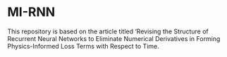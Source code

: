 # MI-RNN
This repository is based on the article titled ‘Revising the Structure of Recurrent Neural Networks to Eliminate Numerical Derivatives in Forming Physics-Informed Loss Terms with Respect to Time.
